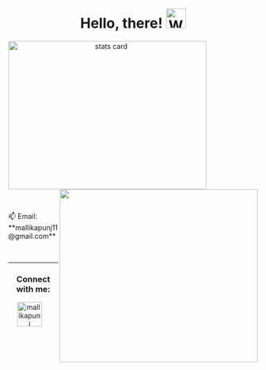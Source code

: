 
<h1 align="center">Hello, there! <img src="https://raw.githubusercontent.com/nixin72/nixin72/master/wave.gif" 
         alt="Waving hand animated gif"
         height="40"
         width="40" />
</h1>

<!-- 
<h3 align="center">
A 4th-year student pursuing Bachelor of engineering in Computer science.
</h3> -->



<a align= "center" href="https://github.com/Mallika-28">
<img alt= "stats card" height="300px" width="400" src="https://github-readme-stats.vercel.app/api?username=Mallika-28&show_icons=true&hide_border=true&&count_private=true&include_all_commits=true">
<img align="right" height="350" width="400" src="https://dribbble.com/shots/15400960" /> </a>
</p>
<br>

<p>📫 Email: **mallikapunj11@gmail.com**</p>
<br>
<hr>

<div>
<h3 align="center">Connect with me:</h3>
<p align="center">
<a href="https://www.linkedin.com/in/mallikapunj/" target="blank"><img align="center" src="https://img.icons8.com/cute-clipart/64/000000/linkedin.png" alt="mallikapunj" height="50" width="50" /></a>&nbsp;&nbsp;&nbsp;&nbsp;
</p>
</div>


